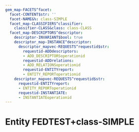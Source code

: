 ```yaml
---
gem_map-FACETS^facet:
  facet-CONTENT$str: ''
  facet-NAME&%: class-SIMPLE
  facet_map-CLASSIFIERS^classifier:
    classifier-CLASS&class: class-CLASS
  facet_map-DESCRIPTORS^descriptor:
    descriptor-INVARIANT$bool: true
    descriptor_map-INSTANCE^descriptor:
      descriptor_mapvec-REQUESTS^requestid$str:
        requestid-ADDdescriptors:
        - ADD_DESCRIPTORSoperationid
        requestid-ADDrelations:
        - ADD_RELATIONSoperationid
        requestid-ENTITYreport:
        - ENTITY_REPORToperationid
    descriptor_mapvec-REQUESTS^requestid$str:
      requestid-ENTITYreport:
      - ENTITY_REPORToperationid
      requestid-INSTANTIATE:
      - INSTANTIATEoperationid
---
```

# Entity FEDTEST+class-SIMPLE

